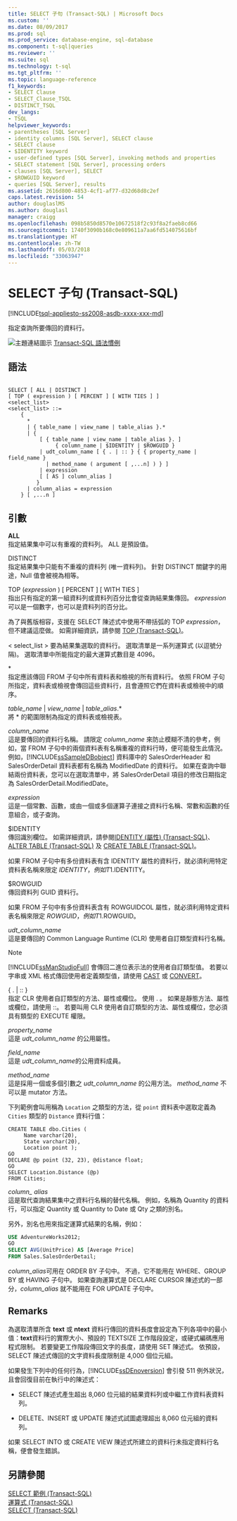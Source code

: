 ```yaml
---
title: SELECT 子句 (Transact-SQL) | Microsoft Docs
ms.custom: ''
ms.date: 08/09/2017
ms.prod: sql
ms.prod_service: database-engine, sql-database
ms.component: t-sql|queries
ms.reviewer: ''
ms.suite: sql
ms.technology: t-sql
ms.tgt_pltfrm: ''
ms.topic: language-reference
f1_keywords:
- SELECT Clause
- SELECT_Clause_TSQL
- DISTINCT_TSQL
dev_langs:
- TSQL
helpviewer_keywords:
- parentheses [SQL Server]
- identity columns [SQL Server], SELECT clause
- SELECT clause
- $IDENTITY keyword
- user-defined types [SQL Server], invoking methods and properties
- SELECT statement [SQL Server], processing orders
- clauses [SQL Server], SELECT
- $ROWGUID keyword
- queries [SQL Server], results
ms.assetid: 2616d800-4853-4cf1-af77-d32d68d8c2ef
caps.latest.revision: 54
author: douglaslMS
ms.author: douglasl
manager: craigg
ms.openlocfilehash: 098b5850d8570e10672518f2c93f8a2faeb8cd66
ms.sourcegitcommit: 1740f3090b168c0e809611a7aa6fd514075616bf
ms.translationtype: HT
ms.contentlocale: zh-TW
ms.lasthandoff: 05/03/2018
ms.locfileid: "33063947"
---
```

# <a name="select-clause-transact-sql"></a>SELECT 子句 (Transact-SQL)
[!INCLUDE[tsql-appliesto-ss2008-asdb-xxxx-xxx-md](../../includes/tsql-appliesto-ss2008-asdb-xxxx-xxx-md.md)]

  指定查詢所要傳回的資料行。  
  
 ![主題連結圖示](../../database-engine/configure-windows/media/topic-link.gif "主題連結圖示") [Transact-SQL 語法慣例](../../t-sql/language-elements/transact-sql-syntax-conventions-transact-sql.md)  
  
## <a name="syntax"></a>語法  
  
```  
  
SELECT [ ALL | DISTINCT ]  
[ TOP ( expression ) [ PERCENT ] [ WITH TIES ] ]   
<select_list>   
<select_list> ::=   
    {   
      *   
      | { table_name | view_name | table_alias }.*   
      | {  
          [ { table_name | view_name | table_alias }. ]  
               { column_name | $IDENTITY | $ROWGUID }   
          | udt_column_name [ { . | :: } { { property_name | field_name }   
            | method_name ( argument [ ,...n] ) } ]  
          | expression  
          [ [ AS ] column_alias ]   
         }  
      | column_alias = expression   
    } [ ,...n ]   
```  
  
## <a name="arguments"></a>引數  
 **ALL**  
 指定結果集中可以有重複的資料列。 ALL 是預設值。  
  
 DISTINCT  
 指定結果集中只能有不重複的資料列 (唯一資料列)。 針對 DISTINCT 關鍵字的用途，Null 值會被視為相等。  
  
 TOP (*expression* ) [ PERCENT ] [ WITH TIES ]  
 指出只有指定的第一組資料列或資料列百分比會從查詢結果集傳回。 *expression* 可以是一個數字，也可以是資料列的百分比。  
  
 為了與舊版相容，支援在 SELECT 陳述式中使用不帶括弧的 TOP *expression*，但不建議這麼做。 如需詳細資訊，請參閱 [TOP &#40;Transact-SQL&#41;](../../t-sql/queries/top-transact-sql.md)。  
  
\< select_list > 要為結果集選取的資料行。 選取清單是一系列運算式 (以逗號分隔)。 選取清單中所能指定的最大運算式數目是 4096。  
  
 \*  
 指定應該傳回 FROM 子句中所有資料表和檢視的所有資料行。 依照 FROM 子句所指定，資料表或檢視會傳回這些資料行，且會遵照它們在資料表或檢視中的順序。  
  
 *table_name* | *view_name* | *table*_*alias*.*  
 將 \* 的範圍限制為指定的資料表或檢視表。  
  
 *column_name*  
 這是要傳回的資料行名稱。 請限定 *column_name* 來防止模糊不清的參考，例如，當 FROM 子句中的兩個資料表有名稱重複的資料行時，便可能發生此情況。 例如，[!INCLUDE[ssSampleDBobject](../../includes/sssampledbobject-md.md)] 資料庫中的 SalesOrderHeader 和 SalesOrderDetail 資料表都有名稱為 ModifiedDate 的資料行。 如果在查詢中聯結兩份資料表，您可以在選取清單中，將 SalesOrderDetail 項目的修改日期指定為 SalesOrderDetail.ModifiedDate。  
  
 *expression*  
 這是一個常數、函數，或由一個或多個運算子連接之資料行名稱、常數和函數的任意組合，或子查詢。  
  
 $IDENTITY  
 傳回識別欄位。 如需詳細資訊，請參閱[IDENTITY &#40;屬性&#41; &#40;Transact-SQL&#41;](../../t-sql/statements/create-table-transact-sql-identity-property.md)、[ALTER TABLE &#40;Transact-SQL&#41;](../../t-sql/statements/alter-table-transact-sql.md) 及 [CREATE TABLE &#40;Transact-SQL&#41;](../../t-sql/statements/create-table-transact-sql.md)。  
  
 如果 FROM 子句中有多份資料表有含 IDENTITY 屬性的資料行，就必須利用特定資料表名稱來限定 $IDENTITY，例如 T1.$IDENTITY。  
  
 $ROWGUID   
 傳回資料列 GUID 資料行。  
  
 如果 FROM 子句中有多份資料表含有 ROWGUIDCOL 屬性，就必須利用特定資料表名稱來限定 $ROWGUID，例如 T1.$ROWGUID。  
  
 *udt_column_name*  
 這是要傳回的 Common Language Runtime (CLR) 使用者自訂類型資料行名稱。  
  
> [!NOTE]  
>  [!INCLUDE[ssManStudioFull](../../includes/ssmanstudiofull-md.md)] 會傳回二進位表示法的使用者自訂類型值。 若要以字串或 XML 格式傳回使用者定義類型值，請使用 [CAST](../../t-sql/functions/cast-and-convert-transact-sql.md) 或 [CONVERT](../../t-sql/functions/cast-and-convert-transact-sql.md)。  
  
 { . | :: }  
 指定 CLR 使用者自訂類型的方法、屬性或欄位。 使用 . 。 如果是靜態方法、屬性或欄位，請使用 ::。 若要叫用 CLR 使用者自訂類型的方法、屬性或欄位，您必須具有類型的 EXECUTE 權限。  
  
 *property_name*  
 這是 *udt_column_name* 的公用屬性。  
  
 *field_name*  
 這是 *udt_column_name*的公用資料成員。  
  
 *method_name*  
 這是採用一個或多個引數之 *udt_column_name* 的公用方法。 *method_name* 不可以是 mutator 方法。  
  
 下列範例會叫用稱為 `Location` 之類型的方法，從 `point` 資料表中選取定義為 `Cities` 類型的 `Distance` 資料行值：  
  
```  
CREATE TABLE dbo.Cities (  
     Name varchar(20),  
     State varchar(20),  
     Location point );  
GO  
DECLARE @p point (32, 23), @distance float;  
GO  
SELECT Location.Distance (@p)  
FROM Cities;  
```  
  
 *column_ alias*  
 這是取代查詢結果集中之資料行名稱的替代名稱。 例如，名稱為 Quantity 的資料行，可以指定 Quantity 或 Quantity to Date 或 Qty 之類的別名。  
  
 另外，別名也用來指定運算式結果的名稱，例如：  
  
 ```sql
 USE AdventureWorks2012;  
 GO  
 SELECT AVG(UnitPrice) AS [Average Price]  
 FROM Sales.SalesOrderDetail;
 ```  
  
 *column_alias*可用在 ORDER BY 子句中。 不過，它不能用在 WHERE、GROUP BY 或 HAVING 子句中。 如果查詢運算式是 DECLARE CURSOR 陳述式的一部分，*column_alias* 就不能用在 FOR UPDATE 子句中。  
  
## <a name="remarks"></a>Remarks  
 為選取清單所含 **text** 或 **ntext** 資料行傳回的資料長度會設定為下列各項中的最小值：**text**資料行的實際大小、預設的 TEXTSIZE 工作階段設定，或硬式編碼應用程式限制。 若要變更工作階段傳回文字的長度，請使用 SET 陳述式。 依預設，SELECT 陳述式傳回的文字資料長度限制是 4,000 個位元組。  
  
 如果發生下列中的任何行為，[!INCLUDE[ssDEnoversion](../../includes/ssdenoversion-md.md)] 會引發 511 例外狀況，且會回復目前在執行中的陳述式：  
  
-   SELECT 陳述式產生超出 8,060 位元組的結果資料列或中繼工作資料表資料列。  
  
-   DELETE、INSERT 或 UPDATE 陳述式試圖處理超出 8,060 位元組的資料列。  
  
 如果 SELECT INTO 或 CREATE VIEW 陳述式所建立的資料行未指定資料行名稱，便會發生錯誤。  
  
## <a name="see-also"></a>另請參閱  
 [SELECT 範例 &#40;Transact-SQL&#41;](../../t-sql/queries/select-examples-transact-sql.md)   
 [運算式 &#40;Transact-SQL&#41;](../../t-sql/language-elements/expressions-transact-sql.md)   
 [SELECT &#40;Transact-SQL&#41;](../../t-sql/queries/select-transact-sql.md)  
  
  
